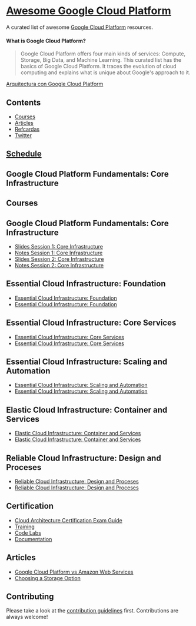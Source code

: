 # [Awesome Google Cloud Platform ](https://cloud.google.com/)

A curated list of awesome [Google Cloud Platform](https://cloud.google.com/) resources.

#### What is Google Cloud Platform?
> Google Cloud Platform offers four main kinds of services: Compute, Storage, Big Data, and Machine Learning. This curated list has the basics of Google Cloud Platform. It traces the evolution of cloud computing and explains what is unique about Google's approach to it.


[Arquitectura con Google Cloud Platform](#arquitectura-con-google-cloud-platform)

## Contents
- [Courses](#courses)
- [Articles](#papers)
- [Refcardas](#refcards)
- [Twitter](#twitter)


## [Schedule](https://docs.google.com/spreadsheets/d/1144OCxD6TkaIikRLfsN1gDnvFp59_ToG3ct3JCrAiEI/edit?usp=sharing)

## Google Cloud Platform Fundamentals: Core Infrastructure

## Courses
## Google Cloud Platform Fundamentals: Core Infrastructure
* [Slides Session 1: Core Infrastructure](https://docs.google.com/presentation/d/1YqhJQPjPgL_MrG_hav4ERZVlSgxlswV6UsWrMiOBrO4/edit?usp=sharing)
* [Notes Session 1: Core Infrastructure](https://docs.google.com/document/d/1rHQFuyMmpNoEH19CDCbfeTPUcf_2sNmetmlqnybIG3g/edit?usp=sharing)
* [Slides Session 2: Core Infrastructure](https://docs.google.com/presentation/d/1mCALpGQdO_B-J4LbDTiO4zW32_RQSbtjcRqtUvY_zlE/edit?usp=sharing)
* [Notes Session 2: Core Infrastructure](https://docs.google.com/document/d/1jd46CSg1hEckkr94gD06irDUMV-dG-DhIcPejsssNEE/edit?usp=sharing)

## Essential Cloud Infrastructure: Foundation
* [Essential Cloud Infrastructure: Foundation](https://docs.google.com/presentation/d/1j_YmrGvGjfU7s7NlyVvvdDkCwoS0HR9cD_0Y0dBritQ/edit?usp=sharing)
* [Essential Cloud Infrastructure: Foundation](https://docs.google.com/presentation/d/1GF5NzYU6Uib7lQUISOI4Hd-9zYxgCRbgSnhkQofTD1g/edit?usp=sharing)

## Essential Cloud Infrastructure: Core Services
* [Essential Cloud Infrastructure: Core Services]()
* [Essential Cloud Infrastructure: Core Services]()

## Essential Cloud Infrastructure: Scaling and Automation
* [Essential Cloud Infrastructure: Scaling and Automation]()
* [Essential Cloud Infrastructure: Scaling and Automation]()

## Elastic Cloud Infrastructure: Container and Services
* [Elastic Cloud Infrastructure: Container and Services]()
* [Elastic Cloud Infrastructure: Container and Services]()

## Reliable Cloud Infrastructure: Design and Proceses
* [Reliable Cloud Infrastructure: Design and Proceses]()
* [Reliable Cloud Infrastructure: Design and Proceses]()



## Certification
* [Cloud Architecture Certification Exam Guide](https://cloud.google.com/certification/guides/cloud-architect/)
* [Training](https://cloud.google.com/training/)
* [Code Labs](https://cloud.google.com/training/)
* [Documentation](https://cloud.google.com/training/)


## Articles
* [Google Cloud Platform vs Amazon Web Services](https://drive.google.com/file/d/1qV05y2uTU3_3VX4IAfOFF95PC2OnthJl/view?usp=sharing)
* [Choosing a Storage Option](https://drive.google.com/file/d/1I0LyWAuc-0Rh5r0YiRPtggGP9_ofAZbB/view?usp=sharing)


## Contributing
Please take a look at the [contribution guidelines](CONTRIBUTING.md) first. Contributions are always welcome!
